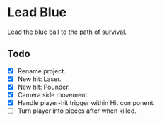 ﻿# Lead Blue

Lead the blue ball to the path of survival.

## Todo

- [x] Rename project.
- [x] New hit: Laser.
- [x] New hit: Pounder.
- [x] Camera side movement.
- [x] Handle player-hit trigger within Hit component.
- [ ] Turn player into pieces after when killed.
